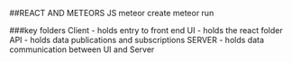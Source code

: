 ##REACT AND METEORS JS
meteor create
meteor run

###key folders 
Client - holds entry to front end
UI - holds the react folder
API - holds data publications and subscriptions
SERVER - holds data communication between UI and Server 